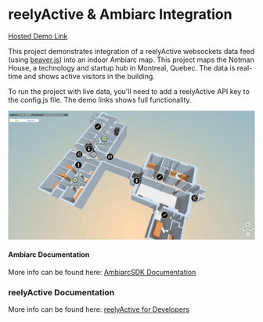 # reelyActive & Ambiarc Integration

[Hosted Demo Link](http://ambiarc.com)

This project demonstrates integration of a reelyActive websockets data feed (using [beaver.js](https://github.com/reelyactive/beaver)) into an indoor Ambiarc map. This project maps the Notman House, a technology and startup hub in Montreal, Quebec. The data is real-time and shows active visitors in the building. 

To run the project with live data, you'll need to add a reelyActive API key to the config.js file. The demo links shows full functionality. 

![Alt text](screenshot.png?raw=true "Optional Title")

#### Ambiarc Documentation
More info can be found here: [AmbiarcSDK Documentation](http://ambiarc.com/documentation.html)

### reelyActive Documentation
More info can be found here: [reelyActive for Developers](https://reelyactive.github.io/)
